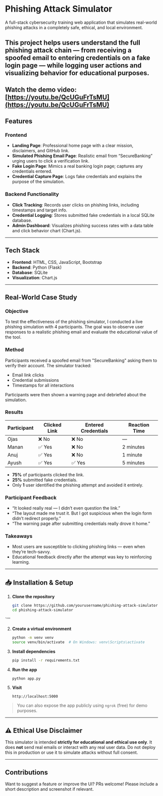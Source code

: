 # Phishing Attack Simulator

A full-stack cybersecurity training web application that simulates real-world phishing attacks in a completely safe, ethical, and local environment.

This project helps users understand the full phishing attack chain — from receiving a spoofed email to entering credentials on a fake login page — while logging user actions and visualizing behavior for educational purposes.
---

**Watch the demo video**: [https://youtu.be/QcUGuFrTsMU](https://youtu.be/QcUGuFrTsMU)
---

## Features

### Frontend
- **Landing Page**: Professional home page with a clear mission, disclaimers, and GitHub link.
- **Simulated Phishing Email Page**: Realistic email from “SecureBanking” urging users to click a verification link.
- **Fake Login Page**: Mimics a real banking login page; captures any credentials entered.
- **Credential Capture Page**: Logs fake credentials and explains the purpose of the simulation.

### Backend Functionality
- **Click Tracking**: Records user clicks on phishing links, including timestamps and target info.
- **Credential Logging**: Stores submitted fake credentials in a local SQLite database.
- **Admin Dashboard**: Visualizes phishing success rates with a data table and click behavior chart (Chart.js).

---

## Tech Stack

- **Frontend**: HTML, CSS, JavaScript, Bootstrap
- **Backend**: Python (Flask)
- **Database**: SQLite
- **Visualization**: Chart.js

---

## Real-World Case Study

### Objective
To test the effectiveness of the phishing simulator, I conducted a live phishing simulation with 4 participants. The goal was to observe user responses to a realistic phishing email and evaluate the educational value of the tool.

### Method
Participants received a spoofed email from "SecureBanking" asking them to verify their account. The simulator tracked:
- Email link clicks
- Credential submissions
- Timestamps for all interactions

Participants were then shown a warning page and debriefed about the simulation.

### Results

| Participant | Clicked Link | Entered Credentials | Reaction Time |
|-------------|--------------|---------------------|----------------|
| Ojas        | ❌ No         | ❌ No                | —              |
| Manan       | ✅ Yes        | ❌ No                | 2 minutes      |
| Anuj        | ✅ Yes        | ❌ No                | 1 minute       |
| Ayush       | ✅ Yes        | ✅ Yes              | 5 minutes      |

- **75%** of participants clicked the link.
- **25%** submitted fake credentials.
- Only **1** user identified the phishing attempt and avoided it entirely.

### Participant Feedback
- “It looked really real — I didn’t even question the link.”
- “The layout made me trust it. But I got suspicious when the login form didn’t redirect properly.”
- “The warning page after submitting credentials really drove it home.”

### Takeaways
- Most users are susceptible to clicking phishing links — even when they’re tech-savvy.
- Educational feedback directly after the attempt was key to reinforcing learning.

---

## 📥 Installation & Setup

1. **Clone the repository**
   ```bash
   git clone https://github.com/yourusername/phishing-attack-simulator.git
   cd phishing-attack-simulator
`'''

2. **Create a virtual environment**

   ```bash
   python -m venv venv
   source venv/bin/activate  # On Windows: venv\Scripts\activate
   ```

3. **Install dependencies**

   ```bash
   pip install -r requirements.txt
   ```

4. **Run the app**

   ```bash
   python app.py
   ```

5. **Visit**

   ```
   http://localhost:5000
   ```

> You can also expose the app publicly using `ngrok` (free) for demo purposes.

---


## ⚠️ Ethical Use Disclaimer

This simulator is intended **strictly for educational and ethical use only**.
It does **not** send real emails or interact with any real user data.
Do not deploy this in production or use it to simulate attacks without full consent.

---


## Contributions

Want to suggest a feature or improve the UI? PRs welcome!
Please include a short description and screenshot if relevant.
